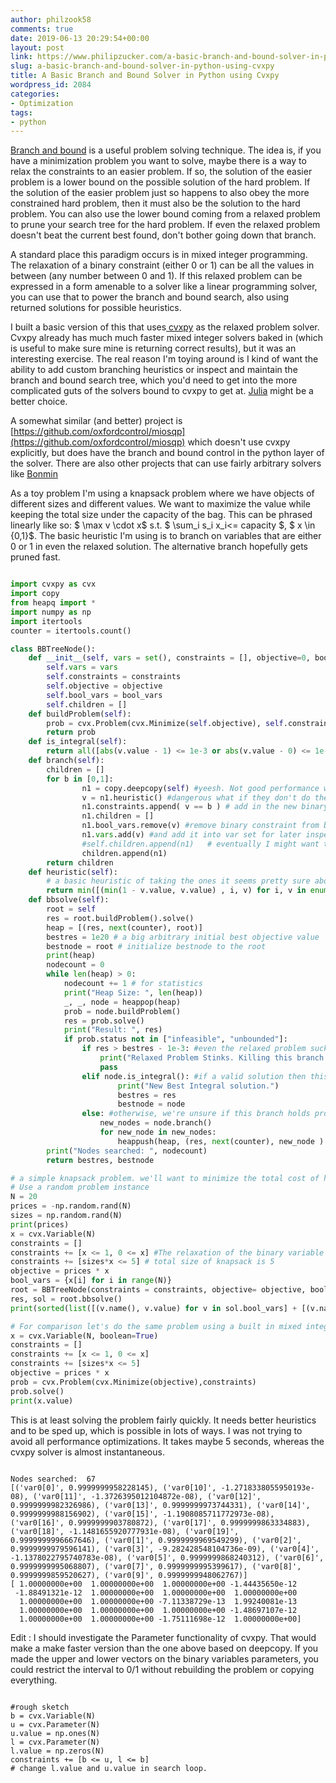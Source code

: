 ```yaml
---
author: philzook58
comments: true
date: 2019-06-13 20:29:54+00:00
layout: post
link: https://www.philipzucker.com/a-basic-branch-and-bound-solver-in-python-using-cvxpy/
slug: a-basic-branch-and-bound-solver-in-python-using-cvxpy
title: A Basic Branch and Bound Solver in Python using Cvxpy
wordpress_id: 2084
categories:
- Optimization
tags:
- python
---
```





[Branch and bound](https://en.wikipedia.org/wiki/Branch_and_bound) is a useful problem solving technique. The idea is, if you have a minimization problem you want to solve, maybe there is a way to relax the constraints to an easier problem. If so, the solution of the easier problem is a lower bound on the possible solution of the hard problem. If the solution of the easier problem just so happens to also obey the more constrained hard problem, then it must also be the solution to the hard problem. You can also use the lower bound coming from a relaxed problem  to prune your search tree for the hard problem. If even the relaxed problem doesn't beat the current best found, don't bother going down that branch.







A standard place this paradigm occurs is in mixed integer programming. The relaxation of a binary constraint (either 0 or 1) can be all the values in between (any number between 0 and 1). If this relaxed problem can be expressed in a form amenable to a solver like a linear programming solver, you can use that to power the branch and bound search, also using returned solutions for possible heuristics.







I built a basic version of this that uses[ cvxpy](https://www.cvxpy.org/) as the relaxed problem solver. Cvxpy already has much much faster mixed integer solvers baked in (which is useful to make sure mine is returning correct results), but it was an interesting exercise. The real reason I'm toying around is I kind of want the ability to add custom branching heuristics or inspect and maintain the branch and bound search tree, which you'd need to get into the more complicated guts of the solvers bound to cvxpy to get at. [Julia](https://julialang.org/) might be a better choice.







A somewhat similar (and better) project is [https://github.com/oxfordcontrol/miosqp](https://github.com/oxfordcontrol/miosqp) which doesn't use cvxpy explicitly, but does have the branch and bound control in the python layer of the solver. There are also other projects that can use fairly arbitrary solvers like [Bonmin](https://projects.coin-or.org/Bonmin)







As a toy problem I'm using a knapsack problem where we have objects of different sizes and different values. We want to maximize the value while keeping the total size under the capacity of the bag. This can be phrased linearly like so: $ \max v \cdot x$ s.t. $ \sum_i s_i x_i<= capacity $, $ x \in {0,1}$. The basic heuristic I'm using is to branch on variables that are either 0 or 1 in even the relaxed solution. The alternative branch hopefully gets pruned fast.






    
    
```python

import cvxpy as cvx
import copy
from heapq import *
import numpy as np
import itertools
counter = itertools.count() 

class BBTreeNode():
    def __init__(self, vars = set(), constraints = [], objective=0, bool_vars=set()):
        self.vars = vars
        self.constraints = constraints
        self.objective = objective
        self.bool_vars = bool_vars
        self.children = []
    def buildProblem(self):
        prob = cvx.Problem(cvx.Minimize(self.objective), self.constraints) #i put Minimize, just so you know that I'm assuming it
        return prob
    def is_integral(self):
        return all([abs(v.value - 1) <= 1e-3 or abs(v.value - 0) <= 1e-3 for v in self.bool_vars])
    def branch(self):
        children = []
        for b in [0,1]:
                n1 = copy.deepcopy(self) #yeesh. Not good performance wise, but is simple implementation-wise
                v = n1.heuristic() #dangerous what if they don't do the same one? I need to do it here though because I need access to copied v.
                n1.constraints.append( v == b ) # add in the new binary constraint
                n1.children = []
                n1.bool_vars.remove(v) #remove binary constraint from bool var set
                n1.vars.add(v) #and add it into var set for later inspection of answer
                #self.children.append(n1)   # eventually I might want to keep around the entire search tree. I messed this up though
                children.append(n1)             
        return children
    def heuristic(self):
        # a basic heuristic of taking the ones it seems pretty sure about
        return min([(min(1 - v.value, v.value) , i, v) for i, v in enumerate(self.bool_vars)])[2]
    def bbsolve(self):
        root = self
        res = root.buildProblem().solve()
        heap = [(res, next(counter), root)]
        bestres = 1e20 # a big arbitrary initial best objective value
        bestnode = root # initialize bestnode to the root
        print(heap)
        nodecount = 0
        while len(heap) > 0: 
            nodecount += 1 # for statistics
            print("Heap Size: ", len(heap))
            _, _, node = heappop(heap)
            prob = node.buildProblem()
            res = prob.solve()
            print("Result: ", res)
            if prob.status not in ["infeasible", "unbounded"]:
                if res > bestres - 1e-3: #even the relaxed problem sucks. forget about this branch then
                    print("Relaxed Problem Stinks. Killing this branch.")
                    pass
                elif node.is_integral(): #if a valid solution then this is the new best
                        print("New Best Integral solution.")
                        bestres = res
                        bestnode = node
                else: #otherwise, we're unsure if this branch holds promise. Maybe it can't actually achieve this lower bound. So branch into it
                    new_nodes = node.branch()
                    for new_node in new_nodes:
                        heappush(heap, (res, next(counter), new_node ) )  # using counter to avoid possible comparisons between nodes. It tie breaks
        print("Nodes searched: ", nodecount)      
        return bestres, bestnode

# a simple knapsack problem. we'll want to minimize the total cost of having each of these items, with different sizes.
# Use a random problem instance
N = 20
prices = -np.random.rand(N)
sizes = np.random.rand(N)
print(prices)
x = cvx.Variable(N)
constraints = []
constraints += [x <= 1, 0 <= x] #The relaxation of the binary variable constraint
constraints += [sizes*x <= 5] # total size of knapsack is 5
objective = prices * x
bool_vars = {x[i] for i in range(N)} 
root = BBTreeNode(constraints = constraints, objective= objective, bool_vars = bool_vars)
res, sol = root.bbsolve()
print(sorted(list([(v.name(), v.value) for v in sol.bool_vars] + [(v.name(), v.value) for v in sol.vars] ) ))

# For comparison let's do the same problem using a built in mixed integer solver.
x = cvx.Variable(N, boolean=True)
constraints = []
constraints += [x <= 1, 0 <= x]
constraints += [sizes*x <= 5]
objective = prices * x
prob = cvx.Problem(cvx.Minimize(objective),constraints)
prob.solve()
print(x.value)
```








This is at least solving the problem fairly quickly. It needs better heuristics and to be sped up, which is possible in lots of ways. I was not trying to avoid all performance optimizations. It takes maybe 5 seconds, whereas the cvxpy solver is almost instantaneous. 






    
    
```

Nodes searched:  67
[('var0[0]', 0.9999999958228145), ('var0[10]', -1.2718338055950193e-08), ('var0[11]', -1.3726395012104872e-08), ('var0[12]', 0.9999999982326986), ('var0[13]', 0.9999999973744331), ('var0[14]', 0.9999999988156902), ('var0[15]', -1.1908085711772973e-08), ('var0[16]', 0.9999999903780872), ('var0[17]', 0.9999999863334883), ('var0[18]', -1.1481655920777931e-08), ('var0[19]', 0.9999999996667646), ('var0[1]', 0.9999999969549299), ('var0[2]', 0.9999999979596141), ('var0[3]', -9.282428548104736e-09), ('var0[4]', -1.1378022795740783e-08), ('var0[5]', 0.9999999868240312), ('var0[6]', 0.9999999995068807), ('var0[7]', 0.9999999995399617), ('var0[8]', 0.9999999859520627), ('var0[9]', 0.9999999948062767)]
[ 1.00000000e+00  1.00000000e+00  1.00000000e+00 -1.44435650e-12
 -1.88491321e-12  1.00000000e+00  1.00000000e+00  1.00000000e+00
  1.00000000e+00  1.00000000e+00 -7.11338729e-13  1.99240081e-13
  1.00000000e+00  1.00000000e+00  1.00000000e+00 -1.48697107e-12
  1.00000000e+00  1.00000000e+00 -1.75111698e-12  1.00000000e+00]
```








Edit : I should investigate the Parameter functionality of cvxpy. That would make a make faster version than the one above based on deepcopy. If you made the upper and lower vectors on the binary variables parameters, you could restrict the interval to 0/1 without rebuilding the problem or copying everything. 






    
    
```

#rough sketch
b = cvx.Variable(N) 
u = cvx.Parameter(N) 
u.value = np.ones(N)
l = cvx.Parameter(N) 
l.value = np.zeros(N)
constraints += [b <= u, l <= b]
# change l.value and u.value in search loop.
```










